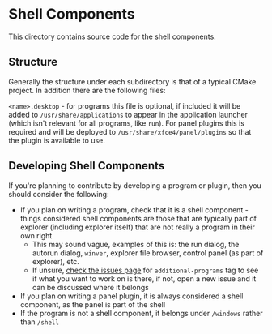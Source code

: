 # Shell Components
This directory contains source code for the shell components.

## Structure
Generally the structure under each subdirectory is that of a typical CMake project. In addition there are the following files:

`<name>.desktop` - for programs this file is optional, if included it will be added to `/usr/share/applications` to appear in the application launcher (which isn't relevant for all programs, like `run`). For panel plugins this is required and will be deployed to `/usr/share/xfce4/panel/plugins` so that the plugin is available to use.

## Developing Shell Components
If you're planning to contribute by developing a program or plugin, then you should consider the following:
- If you plan on writing a program, check that it is a shell component - things considered shell components are those that are typically part of explorer (including explorer itself) that are not really a program in their own right
  - This may sound vague, examples of this is: the run dialog, the autorun dialog, `winver`, explorer file browser, control panel (as part of explorer), etc.
  - If unsure, [check the issues page](https://github.com/rozniak/xfce-winxp-tc/issues?q=is%3Aissue+is%3Aopen+label%3Aadditional-program) for `additional-programs` tag to see if what you want to work on is there, if not, open a new issue and it can be discussed where it belongs
- If you plan on writing a panel plugin, it is always considered a shell component, as the panel is part of the shell
- If the program is not a shell component, it belongs under `/windows` rather than `/shell`

